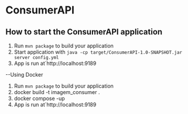 # ConsumerAPI

How to start the ConsumerAPI application
---

1. Run `mvn package` to build your application
1. Start application with `java -cp target/ConsumerAPI-1.0-SNAPSHOT.jar server config.yml`
1. App is run at`http://localhost:9189

--Using Docker
1. Run `mvn package` to build your application
2. docker build -t imagem_consumer .
3. docker compose -up
4. App is run at`http://localhost:9189
